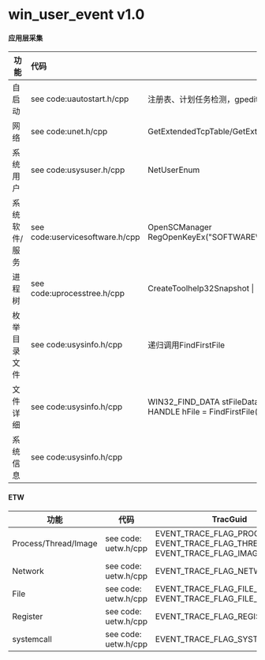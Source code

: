 # win_user_event v1.0

#### 应用层采集

| 功能          | 代码                            | API/描述                                                     |
| ------------- | :------------------------------ | ------------------------------------------------------------ |
| 自启动        | see code:uautostart.h/cpp       | 注册表、计划任务检测，gpedit.msc待定                         |
| 网络          | see code:unet.h/cpp             | GetExtendedTcpTable/GetExtendedUdpTable                      |
| 系统用户      | see code:usysuser.h/cpp         | NetUserEnum                                                  |
| 系统软件/服务 | see code:uservicesoftware.h/cpp | OpenSCManager <br>RegOpenKeyEx("SOFTWARE\\Microsoft\\Windows\\CurrentVersion\\Uninstall") |
| 进程树        | see code:uprocesstree.h/cpp     | CreateToolhelp32Snapshot \| EnumProcessModulesEx             |
| 枚举目录文件  | see code:usysinfo.h/cpp         | 递归调用FindFirstFile                                        |
| 文件详细      | see code:usysinfo.h/cpp         | WIN32_FIND_DATA stFileData = { 0 };<br>HANDLE hFile = FindFirstFile(filestr, &stFileData); |
| 系统信息      | see code:usysinfo.h/cpp         |                                                              |



#### ETW

| 功能                 | 代码                 | TracGuid                                                     |
| -------------------- | -------------------- | ------------------------------------------------------------ |
| Process/Thread/Image | see code: uetw.h/cpp | EVENT_TRACE_FLAG_PROCESS<br>EVENT_TRACE_FLAG_THREAD<br>EVENT_TRACE_FLAG_IMAGE_LOAD |
| Network              | see code: uetw.h/cpp | EVENT_TRACE_FLAG_NETWORK_TCPIP                               |
| File                 | see code: uetw.h/cpp | EVENT_TRACE_FLAG_FILE_IO <br>EVENT_TRACE_FLAG_FILE_IO_INIT   |
| Register             | see code: uetw.h/cpp | EVENT_TRACE_FLAG_REGISTRY                                    |
| systemcall           | see code: uetw.h/cpp | EVENT_TRACE_FLAG_SYSTEMCALL                                  |

